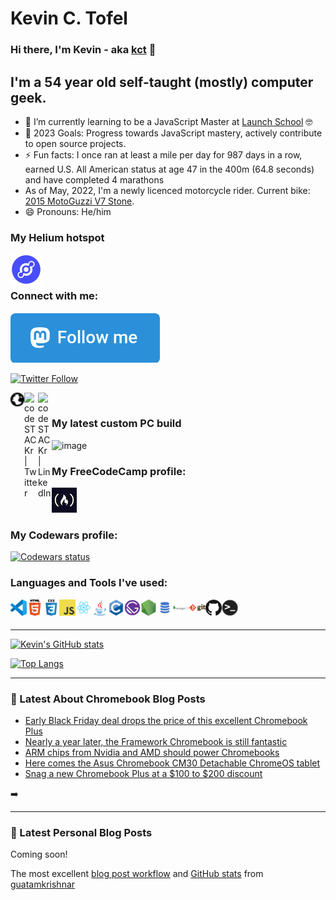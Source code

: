

<!--
**kevinctofel/kevinctofel** is a ✨ _special_ ✨ repository because its `README.md` (this file) appears on your GitHub profile.
-->

# Kevin C. Tofel

### Hi there, I'm Kevin - aka [kct][personal website] 👋

## I'm a 54 year old self-taught (mostly) computer geek.

- 🌱 I’m currently learning to be a JavaScript Master at [Launch School](http://www.launchschool.com) 🤓
- 🥅 2023 Goals: Progress towards JavaScript mastery, actively contribute to open source projects.
- ⚡ Fun facts: I once ran at least a mile per day for 987 days in a row, earned U.S. All American status at age 47 in the 400m (64.8 seconds) and have completed 4 marathons
- As of May, 2022, I'm a newly licenced motorcycle rider. Current bike: [2015 MotoGuzzi V7 Stone](https://photos.app.goo.gl/9QjN59safj89xaoNA).
- 😄 Pronouns: He/him

### My Helium hotspot

[<img align="left" alt="Helium network logo" width="50px" src="https://github.com/kevinctofel/kevinctofel/blob/main/Helium%20hotspot.jpg" />](https://explorer.helium.com/hotspots/11MXnz4pSzQgCAnPQpxD75Wi5XAJLwm6o2APdtgj91Vc2inzMX7)
<br />
<br>
### Connect with me:

[![Mastodon Follow](https://github.com/kevinctofel/kevinctofel/blob/4672c9045fb36844206828b8b2d92babe6641693/D884A9ED-1389-481E-9AA8-1C4BA2327FBA.png)](https://apfollow.mwt.me/?user=kevinctofel&instance=hachyderm.io)

[![Twitter Follow](https://img.shields.io/twitter/follow/kevinctofel?color=1DA1F2&logo=twitter&style=for-the-badge)](https://twitter.com/intent/follow?original_referer=https%3A%2F%2Fgithub.com%2FcodeSTACKr&screen_name=kevinctofel)

[<img align="left" alt="codeSTACKr.com" width="22px" src="https://raw.githubusercontent.com/iconic/open-iconic/master/svg/globe.svg" />][personal website]
[<img align="left" alt="codeSTACKr | Twitter" width="22px" src="https://cdn.jsdelivr.net/npm/simple-icons@v3/icons/twitter.svg" />][twitter]
[<img align="left" alt="codeSTACKr | LinkedIn" width="22px" src="https://cdn.jsdelivr.net/npm/simple-icons@v3/icons/linkedin.svg" />][linkedin]

<br />

### My latest custom PC build
![image](https://user-images.githubusercontent.com/16373212/184516821-9523423e-e8a9-42a9-9e86-129cf0bacc6a.jpeg)


### My FreeCodeCamp profile:

[![FreeCodeCamp profile](https://raw.githubusercontent.com/kevinctofel/kevinctofel/main/freecodecamp_logo_40x40%20.jpg)](https://www.freecodecamp.org/fcc711379c0-b694-4072-b533-b9226036f6ea)

### My Codewars profile:
[![Codewars status](https://www.codewars.com/users/kevinctofel/badges/large)](https://www.codewars.com/users/kevinctofel)

### Languages and Tools I've used:

<img align="left" alt="Visual Studio Code" width="26px" src="https://raw.githubusercontent.com/github/explore/80688e429a7d4ef2fca1e82350fe8e3517d3494d/topics/visual-studio-code/visual-studio-code.png" />
<img align="left" alt="HTML5" width="26px" src="https://raw.githubusercontent.com/github/explore/80688e429a7d4ef2fca1e82350fe8e3517d3494d/topics/html/html.png" />
<img align="left" alt="CSS3" width="26px" src="https://raw.githubusercontent.com/github/explore/80688e429a7d4ef2fca1e82350fe8e3517d3494d/topics/css/css.png" />
<img align="left" alt="JavaScript" width="26px" src="https://raw.githubusercontent.com/github/explore/80688e429a7d4ef2fca1e82350fe8e3517d3494d/topics/javascript/javascript.png" /><img align="left" alt="React" width="26px" src="https://raw.githubusercontent.com/github/explore/80688e429a7d4ef2fca1e82350fe8e3517d3494d/topics/react/react.png" />
<img align="left" alt="Java" width="26px" src="https://raw.githubusercontent.com/devicons/devicon/master/icons/java/java-original.svg" />
<img align="left" alt="C" width="26px" src="https://raw.githubusercontent.com/devicons/devicon/master/icons/c/c-original.svg" />
<img align="left" alt="Gatsby" width="26px" src="https://raw.githubusercontent.com/github/explore/e94815998e4e0713912fed477a1f346ec04c3da2/topics/gatsby/gatsby.png" />
<img align="left" alt="Node.js" width="26px" src="https://raw.githubusercontent.com/github/explore/80688e429a7d4ef2fca1e82350fe8e3517d3494d/topics/nodejs/nodejs.png" /><img align="left" alt="SQL" width="26px" src="https://raw.githubusercontent.com/github/explore/80688e429a7d4ef2fca1e82350fe8e3517d3494d/topics/sql/sql.png" /><img align="left" alt="MongoDB" width="26px" src="https://raw.githubusercontent.com/github/explore/80688e429a7d4ef2fca1e82350fe8e3517d3494d/topics/mongodb/mongodb.png" /><img align="left" alt="Git" width="26px" src="https://raw.githubusercontent.com/github/explore/80688e429a7d4ef2fca1e82350fe8e3517d3494d/topics/git/git.png" /><img align="left" alt="GitHub" width="26px" src="https://raw.githubusercontent.com/github/explore/78df643247d429f6cc873026c0622819ad797942/topics/github/github.png" /><img align="left" alt="Terminal" width="26px" src="https://raw.githubusercontent.com/github/explore/80688e429a7d4ef2fca1e82350fe8e3517d3494d/topics/terminal/terminal.png" />
<br />
<br />

---

  [![Kevin's GitHub stats](https://github-readme-stats.vercel.app/api?username=kevinctofel)](https://github.com/anuraghazra/github-readme-stats)

[![Top Langs](https://github-readme-stats.vercel.app/api/top-langs/?username=kevinctofel)](https://github.com/anuraghazra/github-readme-stats)
  
---

### 📕 Latest About Chromebook Blog Posts

<!-- BLOG-POST-LIST:START -->
- [Early Black Friday deal drops the price of this excellent Chromebook Plus](https://www.aboutchromebooks.com/news/early-black-friday-deal-drops-the-price-of-this-excellent-chromebook-plus/)
- [Nearly a year later, the Framework Chromebook is still fantastic](https://www.aboutchromebooks.com/reviews/nearly-a-year-later-the-framework-chromebook-is-still-fantastic/)
- [ARM chips from Nvidia and AMD should power Chromebooks](https://www.aboutchromebooks.com/opinion/arm-chips-from-nvidia-and-amd-should-power-chromebooks/)
- [Here comes the Asus Chromebook CM30 Detachable ChromeOS tablet](https://www.aboutchromebooks.com/news/here-comes-the-asus-chromebook-cm30-detachable-chromeos-tablet/)
- [Snag a new Chromebook Plus at a $100 to $200 discount](https://www.aboutchromebooks.com/news/snag-a-new-chromebook-plus-at-a-100-to-200-discount-black-friday/)
<!-- BLOG-POST-LIST:END -->

➡️

---

### 📕 Latest Personal Blog Posts

<!-- PERSONAL-BLOG-POST-LIST:START -->
Coming soon!
<!-- PERSONAL-BLOG-POST-LIST:END -->

[personal website]: https://www.kctofel.com
[twitter]: https://twitter.com/kevinctofel
[linkedin]: https://linkedin.com/in/kevinctofel

The most excellent [blog post workflow](https://github.com/gautamkrishnar/blog-post-workflow) and [GitHub stats](https://github.com/gautamkrishnar/github-readme-stats) from [guatamkrishnar](https://github.com/gautamkrishnar)
